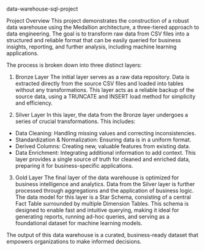 data-warehouse-sql-project


Project Overview
This project demonstrates the construction of a robust data warehouse using the Medallion architecture, a three-tiered approach to data engineering. The goal is to transform raw data from CSV files into a structured and reliable format that can be easily queried for business insights, reporting, and further analysis, including machine learning applications.


The process is broken down into three distinct layers:

1. Bronze Layer
The initial layer serves as a raw data repository. Data is extracted directly from the source CSV files and loaded into tables without any transformations. This layer acts as a reliable backup of the source data, using a TRUNCATE and INSERT load method for simplicity and efficiency.

3. Silver Layer
In this layer, the data from the Bronze layer undergoes a series of crucial transformations. This includes:
- Data Cleaning: Handling missing values and correcting inconsistencies.
- Standardization & Normalization: Ensuring data is in a uniform format.
- Derived Columns: Creating new, valuable features from existing data.
- Data Enrichment: Integrating additional information to add context.
This layer provides a single source of truth for cleaned and enriched data, preparing it for business-specific applications.

3. Gold Layer
The final layer of the data warehouse is optimized for business intelligence and analytics. Data from the Silver layer is further processed through aggregations and the application of business logic. The data model for this layer is a Star Schema, consisting of a central Fact Table surrounded by multiple Dimension Tables. This schema is designed to enable fast and intuitive querying, making it ideal for generating reports, running ad-hoc queries, and serving as a foundational dataset for machine learning models.

The output of this data warehouse is a curated, business-ready dataset that empowers organizations to make informed decisions.
